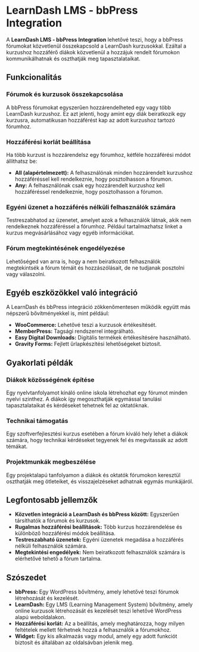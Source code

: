 # LearnDash LMS - bbPress Integration

A **LearnDash LMS - bbPress Integration** lehetővé teszi, hogy a bbPress fórumokat közvetlenül összekapcsold a LearnDash kurzusokkal. Ezáltal a kurzushoz hozzáférő diákok közvetlenül a hozzájuk rendelt fórumokon kommunikálhatnak és oszthatják meg tapasztalataikat.

## Funkcionalitás

### Fórumok és kurzusok összekapcsolása
A bbPress fórumokat egyszerűen hozzárendelheted egy vagy több LearnDash kurzushoz. Ez azt jelenti, hogy amint egy diák beiratkozik egy kurzusra, automatikusan hozzáférést kap az adott kurzushoz tartozó fórumhoz.

### Hozzáférési korlát beállítása
Ha több kurzust is hozzárendelsz egy fórumhoz, kétféle hozzáférési módot állíthatsz be:
- **All (alapértelmezett):** A felhasználónak minden hozzárendelt kurzushoz hozzáféréssel kell rendelkeznie, hogy posztolhasson a fórumon.
- **Any:** A felhasználónak csak egy hozzárendelt kurzushoz kell hozzáféréssel rendelkeznie, hogy posztolhasson a fórumon.

### Egyéni üzenet a hozzáférés nélküli felhasználók számára
Testreszabhatod az üzenetet, amelyet azok a felhasználók látnak, akik nem rendelkeznek hozzáféréssel a fórumhoz. Például tartalmazhatsz linket a kurzus megvásárlásához vagy egyéb információkat.

### Fórum megtekintésének engedélyezése
Lehetőséged van arra is, hogy a nem beiratkozott felhasználók megtekintsék a fórum témáit és hozzászólásait, de ne tudjanak posztolni vagy válaszolni.

## Egyéb eszközökkel való integráció

A LearnDash és bbPress integráció zökkenőmentesen működik együtt más népszerű bővítményekkel is, mint például:
- **WooCommerce:** Lehetővé teszi a kurzusok értékesítését.
- **MemberPress:** Tagsági rendszerrel integrálható.
- **Easy Digital Downloads:** Digitális termékek értékesítésére használható.
- **Gravity Forms:** Fejlett űrlapkészítési lehetőségeket biztosít.

## Gyakorlati példák

### Diákok közösségének építése
Egy nyelvtanfolyamot kínáló online iskola létrehozhat egy fórumot minden nyelvi szinthez. A diákok így megoszthatják egymással tanulási tapasztalataikat és kérdéseket tehetnek fel az oktatóknak.

### Technikai támogatás
Egy szoftverfejlesztési kurzus esetében a fórum kiváló hely lehet a diákok számára, hogy technikai kérdéseket tegyenek fel és megvitassák az adott témákat.

### Projektmunkák megbeszélése
Egy projektalapú tanfolyamon a diákok és oktatók fórumokon keresztül oszthatják meg ötleteiket, és visszajelzéseket adhatnak egymás munkájáról.

## Legfontosabb jellemzők

- **Közvetlen integráció a LearnDash és bbPress között:** Egyszerűen társíthatók a fórumok és kurzusok.
- **Rugalmas hozzáférési beállítások:** Több kurzus hozzárendelése és különböző hozzáférési módok beállítása.
- **Testreszabható üzenetek:** Egyéni üzenetek megadása a hozzáférés nélküli felhasználók számára.
- **Megtekintési engedélyek:** Nem beiratkozott felhasználók számára is elérhetővé tehető a fórum tartalma.

## Szószedet

- **bbPress:** Egy WordPress bővítmény, amely lehetővé teszi fórumok létrehozását és kezelését.
- **LearnDash:** Egy LMS (Learning Management System) bővítmény, amely online kurzusok létrehozását és kezelését teszi lehetővé WordPress alapú weboldalakon.
- **Hozzáférési korlát:** Az a beállítás, amely meghatározza, hogy milyen feltételek mellett férhetnek hozzá a felhasználók a fórumokhoz.
- **Widget:** Egy kis alkalmazás vagy modul, amely egy adott funkciót biztosít és általában az oldalsávban jelenik meg.